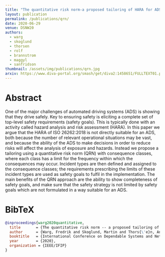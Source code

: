 ```yaml
---
title: "The quantitative risk norm-a proposed tailoring of HARA for ADS"
layout: publication
permalink: /publications/qrn/
date: 2020-06-29
venue: DSNW20
authors:
  - warg
  - skoglund
  - thorsen
  - rolf
  - brannstrom
  - maggyl
  - sanfridson
thumbnail: /assets/img/publications/qrn.jpg
arxiv: https://www.diva-portal.org/smash/get/diva2:1458651/FULLTEXT01.pdf
---
```


# Abstract
One of the major challenges of automated driving systems (ADS) is showing that they drive safely. Key to ensuring safety is eliciting a complete set of top-level safety requirements (safety goals). This is typically done with an activity called hazard analysis and risk assessment (HARA). In this paper we argue that the HARA of ISO 26262:2018 is not directly suitable for an ADS, both because the number of relevant operational situations may be vast, and because the ability of the ADS to make decisions in order to reduce risks will affect the analysis of exposure and hazards. Instead we propose a tailoring using a quantitative risk norm (QRN) with consequence classes, where each class has a limit for the frequency within which the consequences may occur. Incident types are then defined and assigned to the consequence classes; the requirements prescribing the limits of these incident types are used as safety goals to fulfil in the implementation. The main benefits of the QRN approach are the ability to show completeness of safety goals, and make sure that the safety strategy is not limited by safety goals which are not formulated in a way suitable for an ADS.

# BibTeX
```bibtex
@inproceedings{warg2020quantitative,
  title       = {The quantitative risk norm -- a proposed tailoring of {HARA} for {ADS}},
  author      = {Warg, Fredrik and Skoglund, Martin and Thors{\'e}n, Anders and Johansson, Rolf and Br{\"a}nnstr{\"o}m, Mattias and Gyllenhammar, Magnus and Sanfridson, Martin},
  booktitle   = {International Conference on Dependable Systems and Networks Workshops (DSN-W)},
  year        = {2020},
  organization = {IEEE/IFIP}
}
```
